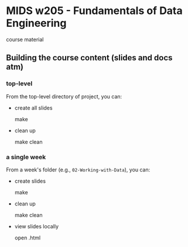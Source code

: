 # MIDS w205 - Fundamentals of Data Engineering

course material

## Building the course content (slides and docs atm)

### top-level

From the top-level directory of project, you can:

- create all slides

    make

- clean up

    make clean


### a single week

From a week's folder (e.g., `02-Working-with-Data`), you can:

- create slides

    make

- clean up

    make clean

- view slides locally

    open <lecture-component>.html

